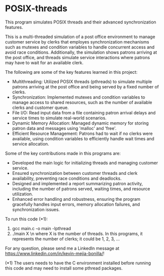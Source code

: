 # POSIX-threads
This program simulates POSIX threads and their advanced synchronization 
features.

This is a multi-threaded simulation of a post office environment to manage 
customer service by clerks that employes synchronization mechanisms such as 
mutexes and condition variables to handle concurrent access and avoid race 
conditions. Additionally, the simulation shows patrons arriving at the post office, and threads simulate service interactions where patrons may have to wait for an available clerk.

The following are some of the key features learned in this project:
* Multithreading: Utilized POSIX threads (pthreads) to simulate multiple 
patrons arriving at the post office and being served by a fixed number of 
clerks.
* Synchronization: Implemented mutexes and condition variables to manage 
access to shared resources, such as the number of available clerks and 
customer queue.
* File I/O: Read input data from a file containing patron arrival delays 
and service times to simulate real-world scenarios.
* Dynamic Memory Allocation: Managed dynamic memory for storing patron 
data and messages using 'malloc' and 'free'.
* Efficient Resource Management: Patrons had to wait if no clerks were 
available, using condition variables to efficiently handle wait times and 
service allocation.

Some of the key contributions made in this programs are:
* Developed the main logic for initializing threads and managing customer 
service.
* Ensured synchronization between customer threads and clerk availability, 
preventing race conditions and deadlocks.
* Designed and implemented a report summarizing patron activity, including 
the number of patrons served, waiting times, and resource utilization.
* Enhanced error handling and robustness, ensuring the program gracefully 
handles input errors, memory allocation failures, and synchronization 
issues.

To run this code (*1):
1. gcc main.c -o main -lpthread
2. ./main X
\n where X is the number of threads. In this programs, it represents the number of clerks; it could be 1, 2, 3, ...

For any question, please send me a LinkedIn message at https://www.linkedin.com/in/kevin-mejia-bonilla/!


(*1) The users needs to have the C environment installed before running this code and may need to install some pthread packages.